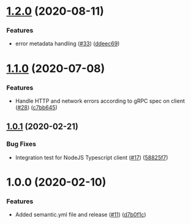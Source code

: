 # [1.2.0](https://github.com/Gusto/grpc-web-ruby/compare/v1.1.0...v1.2.0) (2020-08-11)


### Features

* error metadata handling ([#33](https://github.com/Gusto/grpc-web-ruby/issues/33)) ([ddeec69](https://github.com/Gusto/grpc-web-ruby/commit/ddeec69cbc84e46d53d47d3b52b78622d77349ba))

# [1.1.0](https://github.com/Gusto/grpc-web-ruby/compare/v1.0.1...v1.1.0) (2020-07-08)


### Features

* Handle HTTP and network errors according to gRPC spec on client ([#28](https://github.com/Gusto/grpc-web-ruby/issues/28)) ([c7bb645](https://github.com/Gusto/grpc-web-ruby/commit/c7bb64529ad53387401a60bc0e19ebb8fd101ac6))

## [1.0.1](https://github.com/Gusto/grpc-web-ruby/compare/v1.0.0...v1.0.1) (2020-02-21)


### Bug Fixes

* Integration test for NodeJS Typescript client ([#17](https://github.com/Gusto/grpc-web-ruby/issues/17)) ([58825f7](https://github.com/Gusto/grpc-web-ruby/commit/58825f7f1395f00ab9253332639fe5c67648d805))

# 1.0.0 (2020-02-10)


### Features

* Added semantic.yml file and release ([#11](https://github.com/Gusto/grpc-web-ruby/issues/11)) ([d7b0f1c](https://github.com/Gusto/grpc-web-ruby/commit/d7b0f1cc62ef88121fee987083f75c3af3604f3e))
